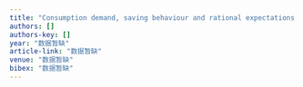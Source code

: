 ```yaml
---
title: "Consumption demand, saving behaviour and rational expectations: an application of disequilibrium modelling to China 1952-92"
authors: []
authors-key: []
year: "数据暂缺"
article-link: "数据暂缺"
venue: "数据暂缺"
bibex: "数据暂缺"
---
```


